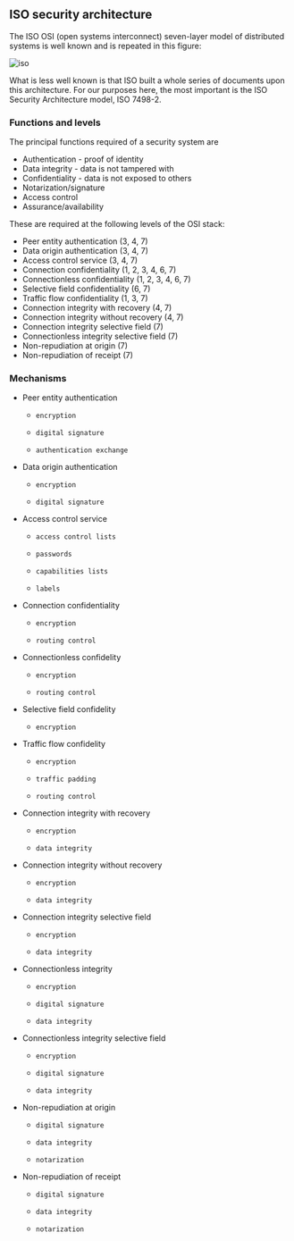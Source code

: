 ## ISO security architecture

The ISO OSI (open systems interconnect) seven-layer model of distributed systems is well known and is repeated in this figure: 

![iso](../../../../_resources/iso-1.gif)

What is less well known is that ISO built a whole series of documents upon this architecture. For our purposes here, the most important is the ISO Security Architecture model, ISO 7498-2.

### Functions and levels

The principal functions required of a security system are

* Authentication - proof of identity
* Data integrity - data is not tampered with
* Confidentiality - data is not exposed to others
* Notarization/signature
* Access control
* Assurance/availability

These are required at the following levels of the OSI stack:

* Peer entity authentication (3, 4, 7)
* Data origin authentication (3, 4, 7)
* Access control service (3, 4, 7)
* Connection confidentiality (1, 2, 3, 4, 6, 7)
* Connectionless confidentiality (1, 2, 3, 4, 6, 7)
* Selective field confidentiality (6, 7)
* Traffic flow confidentiality (1, 3, 7)
* Connection integrity with recovery (4, 7)
* Connection integrity without recovery (4, 7)
* Connection integrity selective field (7)
* Connectionless integrity selective field (7)
* Non-repudiation at origin (7)
* Non-repudiation of receipt (7)

### Mechanisms

* Peer entity authentication
    *     encryption
    *     digital signature
    *     authentication exchange 
* Data origin authentication
    *     encryption
    *     digital signature 
* Access control service
    *     access control lists
    *     passwords
    *     capabilities lists
    *     labels
* Connection confidentiality
    *     encryption
    *     routing control 
* Connectionless confidelity
    *     encryption
    *     routing control 
* Selective field confidelity
    *     encryption 
* Traffic flow confidelity
    *     encryption
    *     traffic padding
    *     routing control 
* Connection integrity with recovery
    *     encryption
    *     data integrity 
* Connection integrity without recovery
    *     encryption
    *     data integrity 
* Connection integrity selective field
    *     encryption
    *     data integrity 
* Connectionless integrity
    *     encryption
    *     digital signature
    *     data integrity 
* Connectionless integrity selective field
    *     encryption
    *     digital signature
    *     data integrity 
* Non-repudiation at origin
    *     digital signature
    *     data integrity
    *     notarization 
* Non-repudiation of receipt
    *     digital signature
    *     data integrity
    *     notarization 
